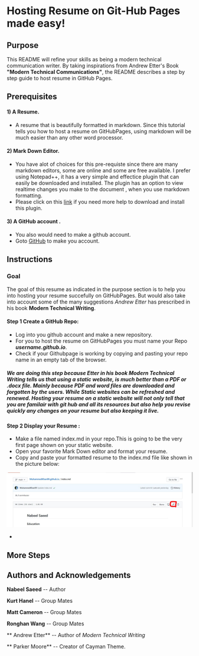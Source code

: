 # Hosting Resume on Git-Hub Pages made easy!

## Purpose

This README will refine your skills as being a modern technical communication writer. By taking inspirations from Andrew Etter's Book **"Modern Technical Communications"**, the README describes a step by step guide to host resume in GitHub Pages.

## Prerequisites

#### 1) A Resume.
- A resume that is beautifully formatted in markdown. Since this tutorial tells you how to host a resume on GitHubPages, using markdown will be much easier than any other word processor.

#### 2) Mark Down Editor.
- You have alot of choices for this pre-requiste since there are many markdown editors, some are online and some are free available. I prefer using Notepad++, it has a very simple and effectice plugin that can easily be downloaded and installed. The plugin has an option to view realtime changes you make to the document , when you use markdown formatting.
- Please click on this [link](#more-steps) if you need more help to download and install this plugin.

#### 3) A GitHub account .
- You also would need to make a github account. 
- Goto [GitHub](www.github.com) to make you account.


## Instructions

### Goal

The goal of this resume as indicated in the purpose section is to help you into hosting your resume succefully on GitHubPages. But would also take into account some of the many suggestions _Andrew Etter_ has prescribed in his book **Modern Technical Writing**.

#### Step 1 Create a GitHub Repo:
- Log into you github account and make a new repository.
- For you to host the resume on GitHubPages you must name your Repo _**username.github.io**_.
- Check if your Githubpage is working by copying and pasting your repo name in an empty tab of the browser.

##### We are doing this step because Etter in his book _Modern Technical Writing_ tells us that using a static website, is much better than a PDF or .docx file. Mainly because PDF and word files are downloaded and forgotten by the users. While Static websites can be refreshed and renewed. Hosting your resume on a static website will not only tell that you are familair with git hub and all its resources but also help you revise quickly any changes on your resume but also keeping it live.

#### Step 2 Display your Resume :
- Make a file named index.md in your repo.This is going to be the very first page shown on your static website.
- Open your favorite Mark Down editor and format your resume.
- Copy and paste your formatted resume to the index.md file like shown in the picture below:

![Index.md](Index.jpg)

- 

## More Steps




## Authors and Acknowledgements

**Nabeel Saeed** -- Author

**Kurt Hanel** -- Group Mates

**Matt Cameron** -- Group Mates

**Ronghan Wang** -- Group Mates

** Andrew Etter** -- Author of *Modern Technical Writing*

** Parker Moore** -- Creator of Cayman Theme.


